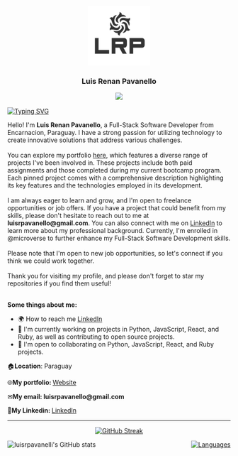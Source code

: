 <a name="readme-top"></a>
<div align="center">
  <img src="logo.png" alt="LRP" width="140"  height="auto" />
  <br/>
  <h3><b>Luis Renan Pavanello</b></h3>
  <a href="https://www.github.com/luisrpavanelli" target="_blank" rel="noreferrer"><img
src="https://img.shields.io/github/followers/luisrpavanelli?logo=github&style=for-the-badge&color=0891b2&labelColor=1c1917" /></a>
</div>

<a href="https://git.io/typing-svg"><img src="https://readme-typing-svg.herokuapp.com?font=Lato&weight=500&size=16&pause=1000&color=00FF00&width=500&lines=I+can+do+all+this+through+him+who+gives+me+strength" alt="Typing SVG" /></a>

<div>Hello! I'm <b>Luis Renan Pavanello</b>, a Full-Stack Software Developer from Encarnacion, Paraguay. I have a strong passion for utilizing technology to create innovative solutions that address various challenges.</div><br>
<div>You can explore my portfolio <a href="">here</a>, which features a diverse range of projects I've been involved in. These projects include both paid assignments and those completed during my current bootcamp program. Each pinned project comes with a comprehensive description highlighting its key features and the technologies employed in its development.</div><br>
<div>I am always eager to learn and grow, and I'm open to freelance opportunities or job offers. If you have a project that could benefit from my skills, please don't hesitate to reach out to me at <b>luisrpavanello@gmail.com</b>. You can also connect with me on <a href="https://www.linkedin.com/in/luisrpavanello">LinkedIn</a> to learn more about my professional background. Currently, I'm enrolled in @microverse to further enhance my Full-Stack Software Development skills.</div><br>

<div>Please note that I'm open to new job opportunities, so let's connect if you think we could work together.</div><br>
<div>Thank you for visiting my profile, and please don't forget to star my repositories if you find them useful!</div><br>

<b>Some things about me:</b>
* 🌍 How to reach me [LinkedIn](https://www.linkedin.com/in/luisrpavanello/)
* 🧠 I'm currently working on projects in Python, JavaScript, React, and Ruby, as well as contributing to open source projects.
* 🤝 I'm open to collaborating on Python, JavaScript, React, and Ruby projects.




<p>🏠<b>Location</b>: Paraguay </p>
<p>🌐<b>My portfolio: </b><a href="https://luisrpavanelli.github.io/luisrpavanelli-Portfolio.github.io/">Website</a></p>
<p>✉<b>My email: </b><b>luisrpavanello@gmail.com</b></p>
<p>💬<b>My Linkedin: </b><a href="https://www.linkedin.com/in/luisrpavanello">LinkedIn</a></p>

<hr>

<div>
  <p align="center">
    <a href="https://git.io/streak-stats">
      <img src="https://streak-stats.demolab.com?user=luisrpavanelli&date_format=M%20j%5B%2C%20Y%5D" alt="GitHub Streak">
    </a>
  </p>

  <div style="display:flex; justify-content:space-between">
    <img src="https://github-readme-stats.vercel.app/api?username=luisrpavanelli&show_icons=true&theme=transparent" alt="luisrpavanelli's GitHub stats" title="luisrpavanelli's GitHub stats" width="45%">
    <a href="https://github.com/luisrpavanelli">
    <img src="https://github-readme-stats.vercel.app/api/top-langs/?username=luisrpavanelli&layout=donut" alt="Languages" width="45%">
  </a>
</div>

